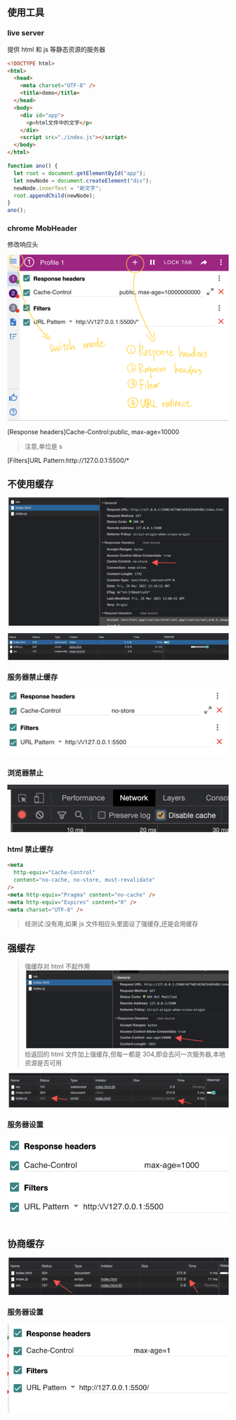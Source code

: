 ## 使用工具

### live server

提供 html 和 js 等静态资源的服务器

```html
<!DOCTYPE html>
<html>
  <head>
    <meta charset="UTF-8" />
    <title>demo</title>
  </head>
  <body>
    <div id="app">
      <p>html文件中的文字</p>
    </div>
    <script src="./index.js"></script>
  </body>
</html>
```

```js
function ano() {
  let root = document.getElementById("app");
  let newNode = document.createElement("div");
  newNode.innerText = "新文字";
  root.appendChild(newNode);
}
ano();
```

### chrome MobHeader

修改响应头

![](res/2021-03-26-19-41-01.png)

[Response headers]Cache-Control:public, max-age=10000

> 注意,单位是 s

[Filters]URL Pattern:http:\/\/127.0.0.1:5500\/\*

## 不使用缓存

![](res/2021-03-26-20-11-26.png)

![](res/2021-03-26-20-13-01.png)

### 服务器禁止缓存

![](res/2021-03-26-20-01-38.png)

### 浏览器禁止

![](res/2021-03-26-20-18-18.png)

### html 禁止缓存

```html
<meta
  http-equiv="Cache-Control"
  content="no-cache, no-store, must-revalidate"
/>
<meta http-equiv="Pragma" content="no-cache" />
<meta http-equiv="Expires" content="0" />
<meta charset="UTF-8" />
```

> 经测试:没有用,如果 js 文件相应头里面设了强缓存,还是会用缓存

## 强缓存

> 强缓存对 html 不起作用
> ![](res/2021-03-26-21-13-58.png)
> 给返回的 html 文件加上强缓存,但每一都是 304,即会去问一次服务器,本地资源是否可用

![](res/2021-03-26-20-27-25.png)

### 服务器设置

![](res/2021-03-26-20-27-55.png)

## 协商缓存

![](res/2021-03-26-20-59-31.png)

### 服务器设置

![](res/2021-03-26-20-57-20.png)
